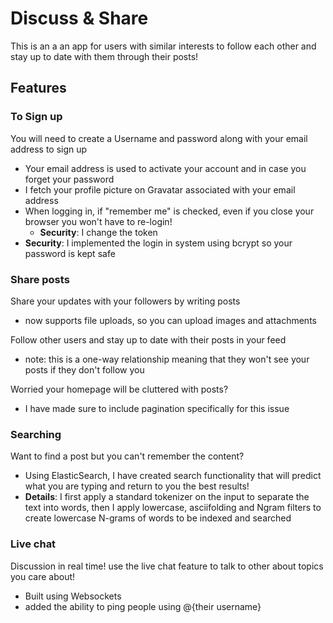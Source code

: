 # Discuss & Share

This is an a
an app for users with similar interests to follow each other and stay up to date with them through their posts! 
  
  
## Features

### To Sign up
You will need to create a Username and password along with your email address to sign up 
  - Your email address is used to activate your account and in case you forget your password 
  - I fetch your profile picture on Gravatar associated with your email address 
  - When logging in, if "remember me" is checked, even if you close your browser you won't have to re-login! 
      - **Security**: I change the token 
 - **Security**: I implemented the login in system using bcrypt so your password is kept safe 
  
  
### Share posts 
Share your updates with your followers by writing posts
  - now supports file uploads, so you can upload images and attachments 

Follow other users and stay up to date with their posts in your feed 
  - note: this is a one-way relationship meaning that they won't see your posts if they don't follow you 
  
Worried your homepage will be cluttered with posts? 
  - I have made sure to include pagination specifically for this issue 
  
### Searching 
Want to find a post but you can't remember the content? 
  - Using ElasticSearch, I have created search functionality that will predict what you are typing and return to you the best results!
  - **Details**: I first apply a standard tokenizer on the input to separate the text into words, then I apply lowercase, asciifolding and Ngram filters to create lowercase N-grams of words to be indexed and searched

### Live chat 
Discussion in real time! use the live chat feature to talk to other about topics you care about!
  - Built using Websockets 
  - added the ability to ping people using @{their username}

